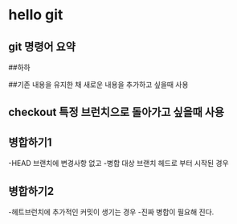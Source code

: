 # hello git

## git 명령어 요약


##하하 

##기존 내용을 유지한 채 새로운 내용을 추가하고 싶을때 사용
## checkout 특정 브런치으로 돌아가고 싶을때 사용

## 병합하기1
-HEAD 브랜치에 변경사항 없고
-병합 대상 브랜치 헤드로 부터 시작된 경우

## 병합하기2
-헤트브런치에 추가적인 커밋이 생기는 경우
-진짜 병합이 필요해 진다.